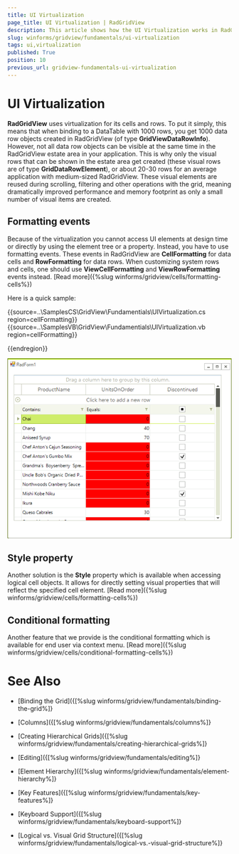 ```yaml
---
title: UI Virtualization
page_title: UI Virtualization | RadGridView
description: This article shows how the UI Virtualization works in RadGridView.
slug: winforms/gridview/fundamentals/ui-virtualization
tags: ui,virtualization
published: True
position: 10
previous_url: gridview-fundamentals-ui-virtualization
---
```


# UI Virtualization

__RadGridView__ uses virtualization for its cells and rows. To put it simply, this means that when binding to a DataTable with 1000 rows, you get 1000 data row objects created in RadGridView (of type __GridViewDataRowInfo__). However, not all data row objects can be visible at the same time in the RadGridView estate area in your application. This is why only the visual rows that can be shown in the estate area get created (these visual rows are of type __GridDataRowElement__), or about 20-30 rows for an average application with medium-sized RadGridView. These visual elements are reused during scrolling, filtering and other operations with the grid, meaning dramatically improved performance and memory footprint as only a small number of visual items are created.        
        

## Formatting events

Because of the virtualization you cannot access UI elements at design time or directly by using the element tree or a property. Instead, you have to use formatting events. These events in RadGridView are __CellFormatting__ for data cells and __RowFormatting__ for data rows. When customizing system rows and cells, one should use __ViewCellFormatting__ and __ViewRowFormatting__ events instead. [Read more]({%slug winforms/gridview/cells/formatting-cells%})

Here is a quick sample:

{{source=..\SamplesCS\GridView\Fundamentials\UIVirtualization.cs region=cellFormatting}} 
{{source=..\SamplesVB\GridView\Fundamentials\UIVirtualization.vb region=cellFormatting}} 


{{endregion}} 


![gridview-fundamentals-ui-virtualization 001](images/gridview-fundamentals-ui-virtualization001.png)

## Style property

Another solution is the __Style__ property which is available when accessing logical cell objects. It allows for directly setting visual properties that will reflect the specified cell element. [Read more]({%slug winforms/gridview/cells/formatting-cells%})

## Conditional formatting

Another feature that we provide is the conditional formatting which is available for end user via context menu. [Read more]({%slug winforms/gridview/cells/conditional-formatting-cells%})

# See Also
* [Binding the Grid]({[%slug winforms/gridview/fundamentals/binding-the-grid%]}

* [Columns]({[%slug winforms/gridview/fundamentals/columns%]}

* [Creating Hierarchical Grids]({[%slug winforms/gridview/fundamentals/creating-hierarchical-grids%]}

* [Editing]({[%slug winforms/gridview/fundamentals/editing%]}

* [Element Hierarchy]({[%slug winforms/gridview/fundamentals/element-hierarchy%]}

* [Key Features]({[%slug winforms/gridview/fundamentals/key-features%]}

* [Keyboard Support]({[%slug winforms/gridview/fundamentals/keyboard-support%]}

* [Logical vs. Visual Grid Structure]({[%slug winforms/gridview/fundamentals/logical-vs.-visual-grid-structure%]}

